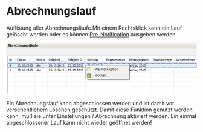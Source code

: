 # Abrechnungslauf

Auflistung aller Abrechnungsläufe.Mit einem Rechtsklick kann ein Lauf gelöscht werden oder es können [Pre-Notification](pre-notification.md) ausgeben werden.

![](../../assets/abrechnungslauf.png)

Ein Abrechnungslauf kann abgeschlossen werden und ist damit vor versehentlichem Löschen geschützt. Damit diese Funktion genutzt werden kann, muß sie unter Einstellungen / Abrechnung aktiviert werden. Ein einmal abgeschlossener Lauf kann nicht wieder geöffnet werden!

